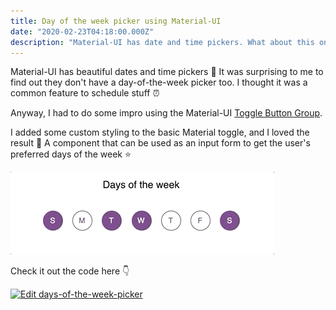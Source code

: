 ```yaml
---
title: Day of the week picker using Material-UI
date: "2020-02-23T04:18:00.000Z"
description: "Material-UI has date and time pickers. What about this one?"
---
```


Material-UI has beautiful dates and time pickers 📅 It was surprising to me to find out they don't have a day-of-the-week picker too. I thought it was a common feature to schedule stuff ⏰

Anyway, I had to do some impro using the Material-UI [Toggle Button Group][toggle-button-group].

I added some custom styling to the basic Material toggle, and I loved the result 💅 A component that can be used as an input form to get the user's preferred days of the week ⭐️

![Material-UI Day Picker](../../assets/picker/day-week-picker.gif)

Check it out the code here 👇

[![Edit days-of-the-week-picker](https://codesandbox.io/static/img/play-codesandbox.svg)](https://codesandbox.io/s/days-of-the-week-picker-w0txd?fontsize=14&hidenavigation=1&theme=dark)

[toggle-button-group]: https://material-ui.com/components/toggle-button/

